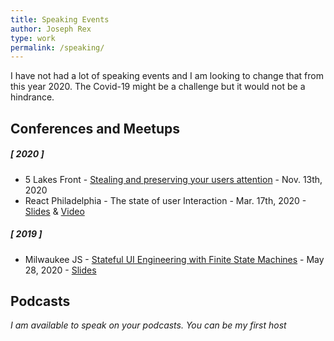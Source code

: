 ```yaml
---
title: Speaking Events
author: Joseph Rex
type: work
permalink: /speaking/
---
```

I have not had a lot of speaking events and I am looking to change that from this year 2020. The Covid-19 might be a challenge but it would not be a hindrance.

## Conferences and Meetups
##### [ 2020 ]
- 5 Lakes Front - [Stealing and preserving your users attention][3] - Nov. 13th, 2020
- React Philadelphia - The state of user Interaction - Mar. 17th, 2020 - [Slides][1] & [Video][2]

##### [ 2019 ]
- Milwaukee JS - [Stateful UI Engineering with Finite State Machines][4] - May 28, 2020 - [Slides][5]

## Podcasts
_I am available to speak on your podcasts. You can be my first host_

[1]: https://slides.com/josephrexme/the-state-of-user-interaction#/
[2]: https://www.youtube.com/watch?v=VDm4BqVMEPs
[3]: https://5lakesfront.com/sessions/Stealing-and-preserving-your-users-attention
[4]: https://www.meetup.com/milwaukeejs/events/258766566/
[5]: https://app.ludus.one/b20af08b-21e3-4728-ba88-1960c4c0dd68#1
